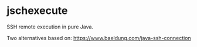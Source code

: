 # jschexecute

SSH remote execution in pure Java.

Two alternatives based on:
https://www.baeldung.com/java-ssh-connection
